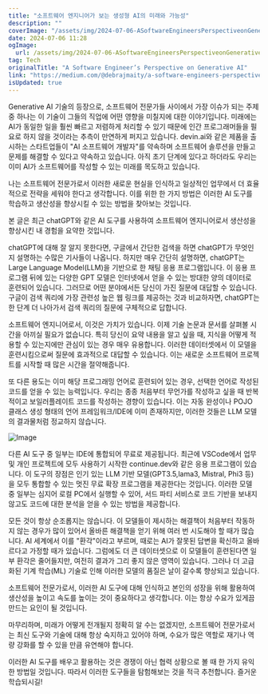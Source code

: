 ```yaml
---
title: "소프트웨어 엔지니어가 보는 생성형 AI의 미래와 가능성"
description: ""
coverImage: "/assets/img/2024-07-06-ASoftwareEngineersPerspectiveonGenerativeAI_0.png"
date: 2024-07-06 11:28
ogImage: 
  url: /assets/img/2024-07-06-ASoftwareEngineersPerspectiveonGenerativeAI_0.png
tag: Tech
originalTitle: "A Software Engineer’s Perspective on Generative AI"
link: "https://medium.com/@debrajmaity/a-software-engineers-perspective-on-generative-ai-5e97dc6bf102"
isUpdated: true
---
```






Generative AI 기술의 등장으로, 소프트웨어 전문가들 사이에서 가장 이슈가 되는 주제 중 하나는 이 기술이 그들의 직업에 어떤 영향을 미칠지에 대한 이야기입니다. 미래에는 AI가 동일한 일을 훨씬 빠르고 저렴하게 처리할 수 있기 때문에 인간 프로그래머들을 필요로 하지 않을 것이라는 추측이 만연하게 퍼지고 있습니다. devin.ai와 같은 제품을 출시하는 스타트업들이 "AI 소프트웨어 개발자"를 약속하며 소프트웨어 솔루션을 만들고 문제를 해결할 수 있다고 약속하고 있습니다. 아직 초기 단계에 있다고 하더라도 우리는 이미 AI가 소프트웨어를 작성할 수 있는 미래를 목도하고 있습니다.

나는 소프트웨어 전문가로서 이러한 새로운 현실을 인식하고 일상적인 업무에서 더 효율적으로 전략을 세워야 한다고 생각합니다. 이를 위한 한 가지 방법은 이러한 AI 도구를 학습하고 생산성을 향상시킬 수 있는 방법을 찾아보는 것입니다.

본 글은 최근 chatGPT와 같은 AI 도구를 사용하여 소프트웨어 엔지니어로서 생산성을 향상시킨 내 경험을 요약한 것입니다.

chatGPT에 대해 잘 알지 못한다면, 구글에서 간단한 검색을 하면 chatGPT가 무엇인지 설명하는 수많은 기사들이 나옵니다. 하지만 매우 간단히 설명하면, chatGPT는 Large Language Model(LLM)을 기반으로 한 채팅 응용 프로그램입니다. 이 응용 프로그램 뒤에 있는 다양한 GPT 모델은 인터넷에서 얻을 수 있는 방대한 양의 데이터로 훈련되어 있습니다. 그러므로 어떤 분야에서든 당신이 가진 질문에 대답할 수 있습니다. 구글이 검색 쿼리에 가장 관련성 높은 웹 링크를 제공하는 것과 비교하자면, chatGPT는 한 단계 더 나아가서 검색 쿼리의 질문에 구체적으로 답합니다.

<div class="content-ad"></div>

소프트웨어 엔지니어로서, 이것은 가치가 있습니다. 이제 기술 논문과 문서를 살펴볼 시간을 아끼실 필요가 없습니다. 특히 당신이 요약 내용을 알고 싶을 때, 지식을 어떻게 적용할 수 있는지에만 관심이 있는 경우 매우 유용합니다. 이러한 데이터셋에서 이 모델을 훈련시킴으로써 질문에 효과적으로 대답할 수 있습니다. 이는 새로운 소프트웨어 프로젝트를 시작할 때 많은 시간을 절약해줍니다.

또 다른 용도는 이미 해당 프로그래밍 언어로 훈련되어 있는 경우, 선택한 언어로 작성된 코드를 얻을 수 있는 능력입니다. 우리는 종종 처음부터 무언가를 작성하고 싶을 때 반복적이고 보일러플레이트 코드를 작성하는 경향이 있습니다. 이는 자동 완성이나 POJO 클래스 생성 형태의 언어 프레임워크/IDE에 이미 존재하지만, 이러한 것들은 LLM 모델의 결과물처럼 정교하지 않습니다.

![Image](/assets/img/2024-07-06-ASoftwareEngineersPerspectiveonGenerativeAI_0.png)

다른 AI 도구 중 일부는 IDE에 통합되어 무료로 제공됩니다. 최근에 VSCode에서 업무 및 개인 프로젝트에 모두 사용하기 시작한 continue.dev와 같은 응용 프로그램이 있습니다. 이 도구의 장점은 인기 있는 LLM 기반 모델(GPT3.5,lama3, Mistral, Phi3 등)을 모두 통합할 수 있는 멋진 무료 확장 프로그램을 제공한다는 것입니다. 이러한 모델 중 일부는 심지어 로컬 PC에서 실행할 수 있어, 서드 파티 서비스로 코드 기반을 보내지 않고도 코드에 대한 분석을 얻을 수 있는 방법을 제공합니다.

<div class="content-ad"></div>

모든 것이 항상 순조롭지는 않습니다. 이 모델들이 제시하는 해결책이 처음부터 작동하지 않는 경우가 많이 있어서 올바른 해결책을 얻기 위해 여러 번 시도해야 할 때가 많습니다. AI 세계에서 이를 "환각"이라고 부르며, 때로는 AI가 잘못된 답변을 확신하고 올바르다고 가정할 때가 있습니다. 그럼에도 더 큰 데이터셋으로 이 모델들이 훈련된다면 일부 환각은 줄어들지만, 여전히 결과가 그리 좋지 않은 영역이 있습니다. 그러나 더 고급화된 기계 학습(ML) 기술로 인해 이러한 모델의 품질은 날이 갈수록 향상되고 있습니다.

소프트웨어 전문가로서, 이러한 AI 도구에 대해 인식하고 본인의 성장을 위해 활용하여 생산성을 높이고 속도를 높이는 것이 중요하다고 생각합니다. 이는 항상 수요가 있게끔 만드는 요인이 될 것입니다.

마무리하며, 미래가 어떻게 전개될지 정확히 알 수는 없겠지만, 소프트웨어 전문가로서는 최신 도구와 기술에 대해 항상 숙지하고 있어야 하며, 수요가 많은 역할로 재기나 역량 강화를 할 수 있을 만큼 유연해야 합니다.

이러한 AI 도구를 배우고 활용하는 것은 경쟁이 아닌 협력 상황으로 볼 때 한 가지 유익한 방법일 것입니다. 따라서 이러한 도구들을 탐험해보는 것을 적극 추천합니다. 즐거운 학습되시길!